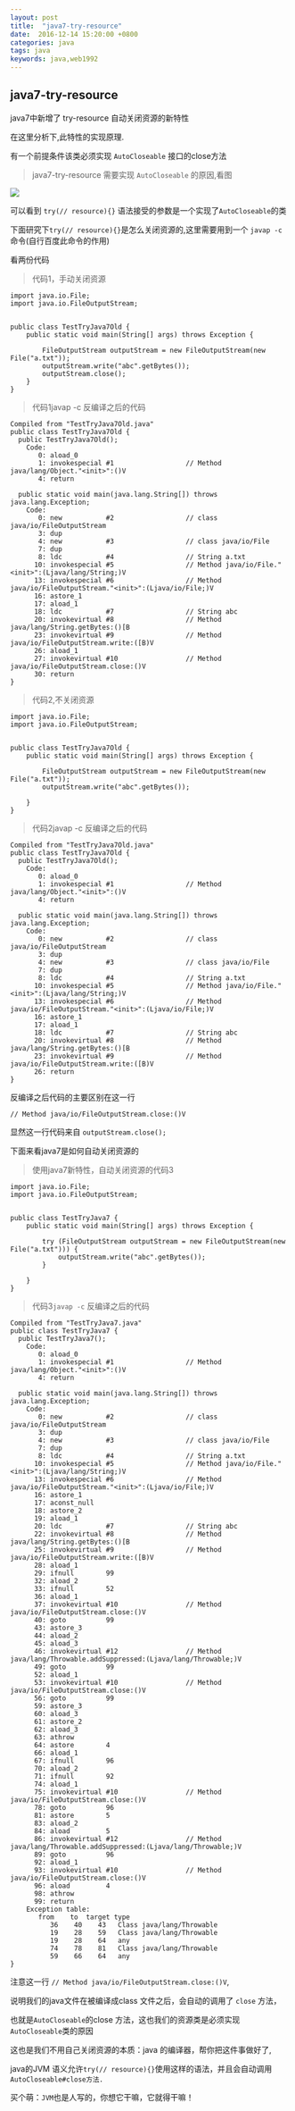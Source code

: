 ```yaml
---
layout: post
title:  "java7-try-resource"
date:  2016-12-14 15:20:00 +0800
categories: java
tags: java
keywords: java,web1992
---
```


java7-try-resource
---

java7中新增了 try-resource 自动关闭资源的新特性

在这里分析下,此特性的实现原理.

有一个前提条件该类必须实现 `AutoCloseable` 接口的close方法

<!--more-->




>java7-try-resource 需要实现 `AutoCloseable` 的原因,看图
>

![](https://i.imgur.com/ao37Sq5.png)


可以看到 `try(// resource){}` 语法接受的参数是一个实现了`AutoCloseable`的类

下面研究下`try(// resource){}`是怎么关闭资源的,这里需要用到一个 `javap -c` 命令(自行百度此命令的作用)


看两份代码

>代码1，手动关闭资源
>


	import java.io.File;
	import java.io.FileOutputStream;
	
	
	public class TestTryJava7Old {
	    public static void main(String[] args) throws Exception {
	
	        FileOutputStream outputStream = new FileOutputStream(new File("a.txt"));
	        outputStream.write("abc".getBytes());
	        outputStream.close();
	    }
	}


>代码1javap -c 反编译之后的代码


	Compiled from "TestTryJava7Old.java"
	public class TestTryJava7Old {
	  public TestTryJava7Old();
	    Code:
	       0: aload_0
	       1: invokespecial #1                  // Method java/lang/Object."<init>":()V
	       4: return
	
	  public static void main(java.lang.String[]) throws java.lang.Exception;
	    Code:
	       0: new           #2                  // class java/io/FileOutputStream
	       3: dup
	       4: new           #3                  // class java/io/File
	       7: dup
	       8: ldc           #4                  // String a.txt
	      10: invokespecial #5                  // Method java/io/File."<init>":(Ljava/lang/String;)V
	      13: invokespecial #6                  // Method java/io/FileOutputStream."<init>":(Ljava/io/File;)V
	      16: astore_1
	      17: aload_1
	      18: ldc           #7                  // String abc
	      20: invokevirtual #8                  // Method java/lang/String.getBytes:()[B
	      23: invokevirtual #9                  // Method java/io/FileOutputStream.write:([B)V
	      26: aload_1
	      27: invokevirtual #10                 // Method java/io/FileOutputStream.close:()V
	      30: return
	}



>代码2,不关闭资源



	import java.io.File;
	import java.io.FileOutputStream;
	
	
	public class TestTryJava7Old {
	    public static void main(String[] args) throws Exception {
	
	        FileOutputStream outputStream = new FileOutputStream(new File("a.txt"));
	        outputStream.write("abc".getBytes());
	        
	    }
	}


>代码2javap -c 反编译之后的代码



	Compiled from "TestTryJava7Old.java"
	public class TestTryJava7Old {
	  public TestTryJava7Old();
	    Code:
	       0: aload_0
	       1: invokespecial #1                  // Method java/lang/Object."<init>":()V
	       4: return
	
	  public static void main(java.lang.String[]) throws java.lang.Exception;
	    Code:
	       0: new           #2                  // class java/io/FileOutputStream
	       3: dup
	       4: new           #3                  // class java/io/File
	       7: dup
	       8: ldc           #4                  // String a.txt
	      10: invokespecial #5                  // Method java/io/File."<init>":(Ljava/lang/String;)V
	      13: invokespecial #6                  // Method java/io/FileOutputStream."<init>":(Ljava/io/File;)V
	      16: astore_1
	      17: aload_1
	      18: ldc           #7                  // String abc
	      20: invokevirtual #8                  // Method java/lang/String.getBytes:()[B
	      23: invokevirtual #9                  // Method java/io/FileOutputStream.write:([B)V
	      26: return
	}



反编译之后代码的主要区别在这一行

	// Method java/io/FileOutputStream.close:()V

显然这一行代码来自  `outputStream.close();`


下面来看java7是如何自动关闭资源的

>使用java7新特性，自动关闭资源的代码3
>

	
	import java.io.File;
	import java.io.FileOutputStream;
	
	
	public class TestTryJava7 {
	    public static void main(String[] args) throws Exception {
	
	        try (FileOutputStream outputStream = new FileOutputStream(new File("a.txt"))) {
	            outputStream.write("abc".getBytes());
	        }
	
	    }
	}


>代码3`javap -c` 反编译之后的代码



	Compiled from "TestTryJava7.java"
	public class TestTryJava7 {
	  public TestTryJava7();
	    Code:
	       0: aload_0
	       1: invokespecial #1                  // Method java/lang/Object."<init>":()V
	       4: return
	
	  public static void main(java.lang.String[]) throws java.lang.Exception;
	    Code:
	       0: new           #2                  // class java/io/FileOutputStream
	       3: dup
	       4: new           #3                  // class java/io/File
	       7: dup
	       8: ldc           #4                  // String a.txt
	      10: invokespecial #5                  // Method java/io/File."<init>":(Ljava/lang/String;)V
	      13: invokespecial #6                  // Method java/io/FileOutputStream."<init>":(Ljava/io/File;)V
	      16: astore_1
	      17: aconst_null
	      18: astore_2
	      19: aload_1
	      20: ldc           #7                  // String abc
	      22: invokevirtual #8                  // Method java/lang/String.getBytes:()[B
	      25: invokevirtual #9                  // Method java/io/FileOutputStream.write:([B)V
	      28: aload_1
	      29: ifnull        99
	      32: aload_2
	      33: ifnull        52
	      36: aload_1
	      37: invokevirtual #10                 // Method java/io/FileOutputStream.close:()V
	      40: goto          99
	      43: astore_3
	      44: aload_2
	      45: aload_3
	      46: invokevirtual #12                 // Method java/lang/Throwable.addSuppressed:(Ljava/lang/Throwable;)V
	      49: goto          99
	      52: aload_1
	      53: invokevirtual #10                 // Method java/io/FileOutputStream.close:()V
	      56: goto          99
	      59: astore_3
	      60: aload_3
	      61: astore_2
	      62: aload_3
	      63: athrow
	      64: astore        4
	      66: aload_1
	      67: ifnull        96
	      70: aload_2
	      71: ifnull        92
	      74: aload_1
	      75: invokevirtual #10                 // Method java/io/FileOutputStream.close:()V
	      78: goto          96
	      81: astore        5
	      83: aload_2
	      84: aload         5
	      86: invokevirtual #12                 // Method java/lang/Throwable.addSuppressed:(Ljava/lang/Throwable;)V
	      89: goto          96
	      92: aload_1
	      93: invokevirtual #10                 // Method java/io/FileOutputStream.close:()V
	      96: aload         4
	      98: athrow
	      99: return
	    Exception table:
	       from    to  target type
	          36    40    43   Class java/lang/Throwable
	          19    28    59   Class java/lang/Throwable
	          19    28    64   any
	          74    78    81   Class java/lang/Throwable
	          59    66    64   any
	}



注意这一行 `// Method java/io/FileOutputStream.close:()V`,

说明我们的java文件在被编译成class 文件之后，会自动的调用了 `close` 方法，

也就是`AutoCloseable`的close 方法，这也我们的资源类是必须实现`AutoCloseable`类的原因

这也是我们不用自己关闭资源的本质：java 的编译器，帮你把这件事做好了,

java的JVM 语义允许`try(// resource){}`使用这样的语法，并且会自动调用`AutoCloseable#close方法.`


买个萌：`JVM`也是人写的，你想它干嘛，它就得干嘛！



